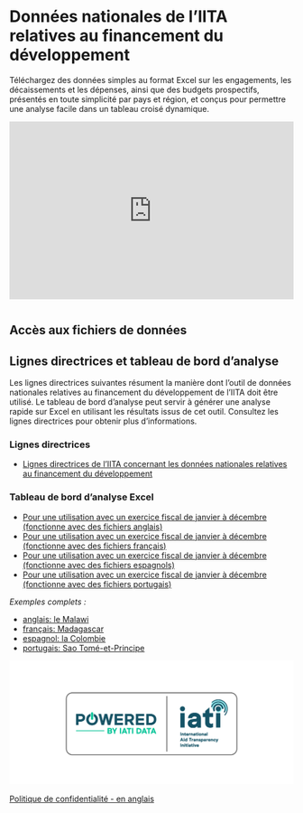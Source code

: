 # Données nationales de l’IITA relatives au financement du développement

<p class="lead">Téléchargez des données simples au format Excel sur les engagements, les décaissements et les dépenses, ainsi que des budgets prospectifs, présentés en toute simplicité par pays et région, et conçus pour permettre une analyse facile dans un tableau croisé dynamique.</p>

<iframe width="100%" height="315" src="https://www.youtube.com/embed/jhrAWVlAKLI?controls=0" title="YouTube video player" frameborder="0" allow="accelerometer; autoplay; clipboard-write; encrypted-media; gyroscope; picture-in-picture" allowfullscreen style="margin:0px 0px 10px 0px;"></iframe>

<div class="text-md-center ml-md-5 mr-md-5">

## Accès aux fichiers de données

<download-file></download-file>

</div>

## Lignes directrices et tableau de bord d’analyse

Les lignes directrices suivantes résument la manière dont l’outil de données nationales relatives au financement du développement de l’IITA doit être utilisé. Le tableau de bord d’analyse peut servir à générer une analyse rapide sur Excel en utilisant les résultats issus de cet outil. Consultez les lignes directrices pour obtenir plus d’informations.

### Lignes directrices

* [Lignes directrices de l’IITA concernant les données nationales relatives au financement du développement](/guidance/IATI%20CDFD%20Guidance_v2_FR.pdf)

### Tableau de bord d’analyse Excel

* [Pour une utilisation avec un exercice fiscal de janvier à décembre (fonctionne avec des fichiers anglais)](/dashboards/v2%20IATI%20CDFD%20Analysis%20Dashboard_Jan-Dec.xlsx)
* [Pour une utilisation avec un exercice fiscal de janvier à décembre (fonctionne avec des fichiers français)](/dashboards/v2%20Tableau%20de%20bord%20d’analyse%20de%20l’outil%20CDFD%20de%20l’IITA_Jan-Dec_FR.xlsx)
* [Pour une utilisation avec un exercice fiscal de janvier à décembre (fonctionne avec des fichiers espagnols)](/dashboards/v2%20Panel%20de%20analisis_Eni-Dic_ES.xlsx)
* [Pour une utilisation avec un exercice fiscal de janvier à décembre (fonctionne avec des fichiers portugais)](/dashboards/v2%20Painel%20de%20Análise%20de%20DFDP%20da%20IATI_Jan-Dez_PT.xlsx)

_Exemples complets :_

* [anglais: le Malawi](/dashboards/v2%20IATI%20CDFD%20Analysis%20Dashboard_Jan-Dec_Malawi%20Example.xlsx)
* [français: Madagascar](/dashboards/v2%20Tableau%20de%20bord%20d’analyse%20de%20l’outil%20CDFD%20de%20l’IITA_Jan-Déc_FR_Madagascar.xlsx)
* [espagnol: la Colombie](/dashboards/v2%20Panel%20de%20análisis_Eni-Dic_ES_Colombia.xlsx)
* [portugais: Sao Tomé-et-Principe](/dashboards/v2%20Painel%20de%20Análise%20de%20DFDP%20da%20IATI_Jan-Dez_PT_São%20Tomé%20e%20Príncipe.xlsx)

<p class="center-logo">
	<img src="/powered-by-iati.png" alt="Powered by IATI Data" />
</p>

[Politique de confidentialité - en anglais](https://iatistandard.org/en/privacy-policy/)